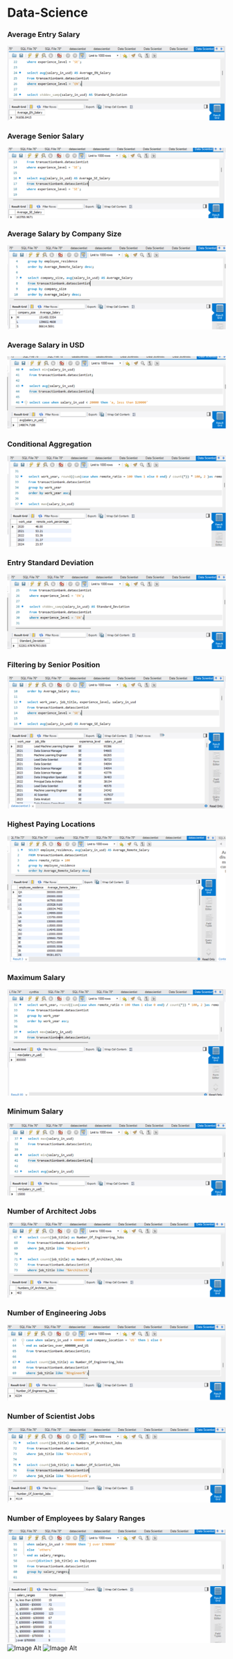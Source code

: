 # Data-Science
### Average Entry Salary
![Image Alt](https://github.com/CynthiaBanjo/Data-Science/blob/main/Average%20EN%20Salary.png)
### Average Senior Salary
![Image Alt](https://github.com/CynthiaBanjo/Data-Science/blob/main/Average%20SE%20salary.png)
### Average Salary by Company Size
![Image Alt](https://github.com/CynthiaBanjo/Data-Science/blob/main/Average%20Salary%20By%20Company%20Size.png)
### Average Salary in USD
![Image Alt](https://github.com/CynthiaBanjo/Data-Science/blob/main/Average%20Salary%20in%20USD.png)
### Conditional Aggregation
![Image Alt](https://github.com/CynthiaBanjo/Data-Science/blob/main/Conditiona%20Aggregation.png)
### Entry Standard Deviation
![Image Alt](https://github.com/CynthiaBanjo/Data-Science/blob/main/EN%20Standard%20Deviation.png)
### Filtering by Senior Position
![Image Alt](https://github.com/CynthiaBanjo/Data-Science/blob/main/Filtering%20by%20Senior%20Position.png)
### Highest Paying Locations
![Image Alt](https://github.com/CynthiaBanjo/Data-Science/blob/main/Highest%20Paying%20Locations.png)
### Maximum Salary
![Image Alt](https://github.com/CynthiaBanjo/Data-Science/blob/main/Maximum%20Salary.png)
### Minimum Salary
![Image Alt](https://github.com/CynthiaBanjo/Data-Science/blob/main/Minimum%20Salary.png)
### Number of Architect Jobs
![Image Alt](https://github.com/CynthiaBanjo/Data-Science/blob/main/Number%20of%20Architect%20Jobs.png)
### Number of Engineering Jobs
![Image Alt](https://github.com/CynthiaBanjo/Data-Science/blob/main/Number%20of%20Engineering%20jobs.png)
### Number of Scientist Jobs
![Image Alt](https://github.com/CynthiaBanjo/Data-Science/blob/main/Number%20of%20Scientist%20Jobs.png)
### Number of Employees by Salary Ranges
![Image Alt](https://github.com/CynthiaBanjo/Data-Science/blob/main/Number%20of%20employees%20by%20salary%20ranges.png)
![Image Alt]()
![Image Alt]()
